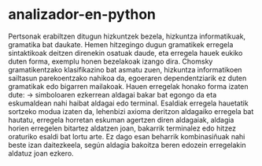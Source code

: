 # analizador-en-python
Pertsonak erabiltzen ditugun hizkuntzek bezela, hizkuntza informatikuak, gramatika bat daukate.
Hemen hitzegingo dugun gramatikek erregela sintaktikoak deitzen direnekin osatuak daude, eta erregela hauek eukiko duten forma, 
exemplu honen bezelakoak izango dira. 
Chomsky gramatikentzako klasifikazino bat asmatu zuen, hizkuntza informatikoen sailtasun parekoentzako nahikoa da, egoeraren 
dependentziarik ez duten gramatikak edo bigarren mailakoak. 
Hauen erregelak honako forma izaten dute: -> simboloaren ezkerrean aldagai bakar bat egongo da eta eskumaldean nahi haibat 
aldagai edo terminal. 
Esaldiak erregela hauetatik sortzeko modua izaten da, lehenbizi axioma deritzon aldagaiko erregela bat hautatu, 
erregela horretan eskuman agertzen diren aldagaiak, aldagia horien erregelen bitartez aldatzen joan, 
bakarrik terminalez edo hitzez oraturiko esaldi bat lortu arte. 
Ez dago esan beharrik kombinasiñuak nahi beste izan daitezkeela, según aldagia bakoitza beren edozein erregelakin aldatuz joan ezkero.
